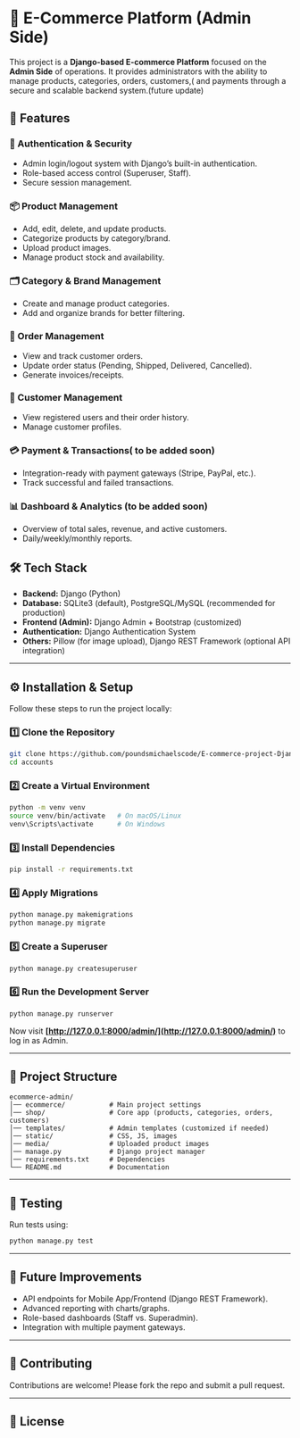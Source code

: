 

# 🛒 E-Commerce Platform (Admin Side)

This project is a **Django-based E-commerce Platform** focused on the **Admin Side** of operations. 
It provides administrators with the ability to manage products, categories, orders, customers,( and payments through a secure and scalable backend system.(future update) 



## 🚀 Features

### 🔑 Authentication & Security

* Admin login/logout system with Django’s built-in authentication.
* Role-based access control (Superuser, Staff).
* Secure session management.

### 📦 Product Management

* Add, edit, delete, and update products.
* Categorize products by category/brand.
* Upload product images.
* Manage product stock and availability.

### 🗂 Category & Brand Management

* Create and manage product categories.
* Add and organize brands for better filtering.

### 📑 Order Management

* View and track customer orders.
* Update order status (Pending, Shipped, Delivered, Cancelled).
* Generate invoices/receipts.

### 👥 Customer Management

* View registered users and their order history.
* Manage customer profiles.

### 💳 Payment & Transactions( to be added soon)

* Integration-ready with payment gateways (Stripe, PayPal, etc.).
* Track successful and failed transactions.

### 📊 Dashboard & Analytics (to be added soon)

* Overview of total sales, revenue, and active customers.
* Daily/weekly/monthly reports.



## 🛠️ Tech Stack

* **Backend:** Django (Python)
* **Database:** SQLite3 (default), PostgreSQL/MySQL (recommended for production)
* **Frontend (Admin):** Django Admin + Bootstrap (customized)
* **Authentication:** Django Authentication System
* **Others:** Pillow (for image upload), Django REST Framework (optional API integration)

---

## ⚙️ Installation & Setup

Follow these steps to run the project locally:

### 1️⃣ Clone the Repository

```bash
git clone https://github.com/poundsmichaelscode/E-commerce-project-Django/
cd accounts
```

### 2️⃣ Create a Virtual Environment

```bash
python -m venv venv
source venv/bin/activate   # On macOS/Linux
venv\Scripts\activate      # On Windows
```

### 3️⃣ Install Dependencies

```bash
pip install -r requirements.txt
```

### 4️⃣ Apply Migrations

```bash
python manage.py makemigrations
python manage.py migrate
```

### 5️⃣ Create a Superuser

```bash
python manage.py createsuperuser
```

### 6️⃣ Run the Development Server

```bash
python manage.py runserver
```

Now visit **[http://127.0.0.1:8000/admin/](http://127.0.0.1:8000/admin/)** to log in as Admin.

---

## 📂 Project Structure

```
ecommerce-admin/
│── ecommerce/           # Main project settings
│── shop/                # Core app (products, categories, orders, customers)
│── templates/           # Admin templates (customized if needed)
│── static/              # CSS, JS, images
│── media/               # Uploaded product images
│── manage.py            # Django project manager
│── requirements.txt     # Dependencies
└── README.md            # Documentation
```

---

## 🧪 Testing

Run tests using:

```bash
python manage.py test
```

---

## 📌 Future Improvements

* API endpoints for Mobile App/Frontend (Django REST Framework).
* Advanced reporting with charts/graphs.
* Role-based dashboards (Staff vs. Superadmin).
* Integration with multiple payment gateways.

---

## 🤝 Contributing

Contributions are welcome! Please fork the repo and submit a pull request.

---

## 📜 License





